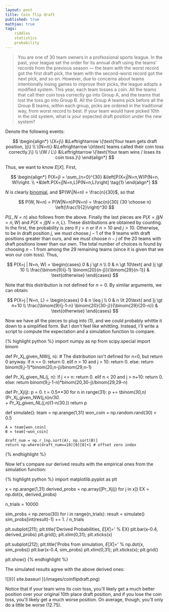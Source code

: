 ```yaml
---
layout: post
title: Coin flip draft
published: true
mathjax: true
tags:
    riddles
    statistics
    probability
---
```


> You are one of 30 team owners in a professional sports league. In the past, your league set the order for its annual draft using the teams’ records from the previous season — the team with the worst record got the first draft pick, the team with the second-worst record got the next pick, and so on. However, due to concerns about teams intentionally losing games to improve their picks, the league adopts a modified system. This year, each team tosses a coin. All the teams that call their coin toss correctly go into Group A, and the teams that lost the toss go into Group B. All the Group A teams pick before all the Group B teams; within each group, picks are ordered in the traditional way, from worst record to best. If your team would have picked 10th in the old system, what is your expected draft position under the new system?

Denote the following events:

$$
\begin{align*}
    \{X=j\} &\Leftrightarrow \{\text{Your team gets draft position, }j\} \\
    \{N=n\} &\Leftrightarrow \{n\text{ teams called their coin toss correctly.}\} \\
    \{W / L\} &\Leftrightarrow \{\text{Your team wins / loses its coin toss.}\}
\end{align*}
$$

Thus, we want to know $E[X]$. First,

$$
\begin{align*}
    P(X=j) = \sum_{n=0}^{30} &\left[P(X=j|N=n,W)P(N=n, W)\right. \\
                            +&\left.P(X=j|N=n,L)P(N=n,L)\right] \tag{1}
\end{align*}
$$

$N$ is clearly [binomial](https://en.wikipedia.org/wiki/Binomial_distribution), and $P(W\|N=n) = \frac{n}{30}$, so that

$$
    P(W, N=n) = P(W|N=n)P(N=n) = \frac{n}{30} {30 \choose n} \left(\frac{1}{2}\right)^30
$$

$P(L,N=n)$ also follows from the above. Finally the last pieces are $P(X=j\|N=n,W)$ and $P(X=j\|N=n,L)$. These distributions are obtained by counting. In the first, the probability is zero if $j \gt n$ or if $n \gt 10$ and $j \gt 10$. Otherwise, to be in draft position $j$, we must choose $j-1$ of the 9 teams with draft positions greater than ours, and we must choose $n-j$ of the 20 teams with draft positions lower than our own. The total number of choices is found by choosing $n-1$ from among the 29 remaining teams (since it is given that we won our coin toss). Thus,

$$
    P(X=j | N=n, W) =
    \begin{cases}
        0 & j \gt n \\
        0 & n \gt 10\text{ and }j \gt 10 \\
        \frac{\binom{9}{j-1} \binom{20}{n-j}}{\binom{29}{n-1}} & \text{otherwise}
    \end{cases}
$$

Note that this distribution is not defined for $n=0$. By similar arguments, we can obtain:

$$
    P(X=j | N=n, L) =
    \begin{cases}
        0 & n \leq j \\
        0 & n \lt 20\text{ and }j \gt n+10 \\
        \frac{\binom{9}{j-1-n} \binom{20}{30-j}}{\binom{29}{20-n}} & \text{otherwise}
    \end{cases}
$$

Now we have all the pieces to plug into $(1)$, and we could probably whittle it down to a simplified form. But I don't feel like whittling. Instead, I'll write a script to compute the expectation and a simulation function to compare.


{% highlight python %}
import numpy as np
from scipy.special import binom

def Pr_Xj_given_NW(j, n):
    # The distribution isn't defined for n=0, but return 0 anyway.
    if n == 0:
        return 0.
    elif n > 10 and j > 10:
        return 0.
    else:
        return binom(9,j-1)*binom(20,n-j)/binom(29,n-1)

def Pr_Xj_given_NL(j, n):
    if j <= n:
        return 0.
    elif n < 20 and j > n+10:
        return 0.
    else:
        return binom(9,j-1-n)*binom(20,30-j)/binom(29,29-n)

def Pr_Xj(j):
    p = 0.
    t = 0.5**30
    for n in range(31):
        p += t*binom(30,n)*(Pr_Xj_given_NW(j,n)*n/30.\
                          + Pr_Xj_given_NL(j,n)*(1-n/30.))
    return p

def simulate():
    team = np.arange(1,31)
    won_coin = np.random.rand(30) < 0.5

    A = team[won_coin]
    B = team[~won_coin]

    draft_num = np.r_[np.sort(A), np.sort(B)]
    return np.where(draft_num==10)[0][0]+1 # offset zero index
{% endhighlight %}

Now let's compare our derived results with the empirical ones from the simulation function:

{% highlight python %}
import matplotlib.pyplot as plt

x = np.arange(1,31)
derived_probs = np.array([Pr_Xj(j) for j in x])
EX = np.dot(x, derived_probs)

n_trials = 10000

sim_probs = np.zeros(30)
for i in range(n_trials):
    result = simulate()
    sim_probs[int(result)-1] += 1. / n_trials


plt.subplot(211); plt.title('Derived Probabilities, $E[X] = %.2f$' % EX)
plt.bar(x-0.4, derived_probs)
plt.grid(); plt.xlim(0,31); plt.xticks(x)

plt.subplot(212); plt.title('Probs from simulation, $E[X] = %.2f$' % np.dot(x, sim_probs))
plt.bar(x-0.4, sim_probs)
plt.xlim(0,31); plt.xticks(x); plt.grid()

plt.show()
{% endhighlight %}

The simulated results agree with the above derived ones:

![]({{ site.baseurl }}/images/coinflipdraft.png)

Notice that if your team wins its coin toss, you'll likely get a much better position over your original 10th place draft position, and if you lose the coin toss, you'll likely get a much worse position. On average, though, you'll only do a little be worse (12.75).
